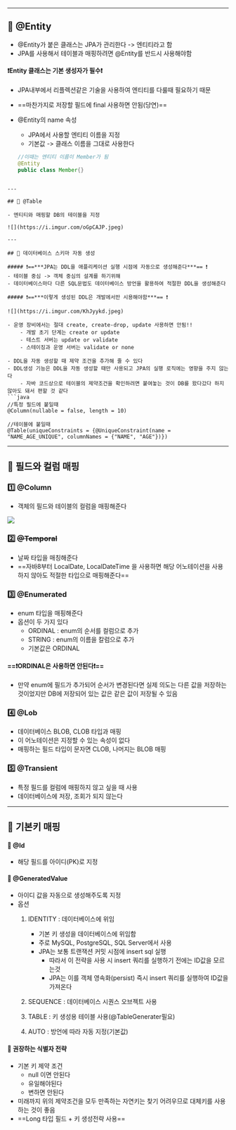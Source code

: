 
--- 

## 📙 @Entity

- @Entity가 붙은 클래스는 JPA가 관리한다 -> 엔티티라고 함
- JPA를 사용해서 테이블과 매핑하려면 @Entity를 반드시 사용해야함

#### ❗️Entity 클래스는 기본 생성자가 필수❗️
- JPA내부에서 리플렉션같은 기술을 사용하여 엔티티를 다룰때 필요하기 때문
- ==마찬가지로 저장할 필드에 final 사용하면 안됨(당연)==

- @Entity의 name 속성
	- JPA에서 사용할 엔티티 이름을 지정
	- 기본값 -> 클래스 이름을 그대로 사용한다

	```java
	//이때는 엔티티 이름이 Member가 됨
	@Entity
	public class Member{}
```

--- 

## 📙 @Table

- 엔티티와 매핑할 DB의 테이블을 지정

![](https://i.imgur.com/oGpCAJP.jpeg)

--- 

## 📙 데이터베이스 스키마 자동 생성

##### ❗️==***JPA는 DDL을 애플리케이션 실행 시점에 자동으로 생성해준다***== ❗️
- 테이블 중심 -> 객체 중심의 설계를 하기위해
- 데이터베이스마다 다른 SQL문법도 데이터베이스 방언을 활용하여 적절한 DDL을 생성해준다

##### ❗️==***이렇게 생성된 DDL은 개발에서만 시용해야함***== ❗️

![](https://i.imgur.com/KhJyykd.jpeg)

- 운영 장비에서는 절대 create, create-drop, update 사용하면 안됨!!
	- 개발 초기 단계는 create or update
	- 테스트 서버는 update or validate
	- 스테이징과 운영 서버는 validate or none

- DDL을 자동 생성할 때 제약 조건을 추가해 줄 수 있다
- DDL생성 기능은 DDL을 자동 생성할 때만 사용되고 JPA의 실행 로직에는 영향을 주지 않는다
	- 자바 코드상으로 테이블의 제약조건을 확인하려면 붙여놓는 것이 DB를 왔다갔다 하지 않아도 돼서 편할 것 같다
```java
//특정 필드에 붙일때
@Column(nullable = false, length = 10)

//테이블에 붙일때
@Table(uniqueConstraints = {@UniqueConstraint(name = "NAME_AGE_UNIQUE", columnNames = {"NAME", "AGE"})})
```

--- 

## 📙 필드와 컬럼 매핑

### 1️⃣ @Column
- 객체의 필드와 테이블의 컬럼을 매핑해준다

![](https://i.imgur.com/MUJiRqx.jpeg)


### 2️⃣ ~~@Temporal~~
- 날짜 타입을 매칭해준다
- ==자바8부터 LocalDate, LocalDateTime 을 사용하면 해당 어노테이션을 사용하지 않아도 적절한 타입으로 매핑해준다==

### 3️⃣ @Enumerated
- enum 타입을 매핑해준다
- 옵션이 두 가지 있다
	- ORDINAL : enum의 순서를 컬럼으로 추가
	- STRING : enum의 이름을 칼럼으로 추가
	- 기본값은 ORDINAL

#### ==❗️ORDINAL은 사용하면 안된다❗️==
- 만약 enum에 필드가 추가되어 순서가 변경된다면 실제 의도는 다른 값을 저장하는 것이었지만 DB에 저장되어 있는 값은 같은 값이 저장될 수 있음

### 4️⃣ @Lob
- 데이터베이스 BLOB, CLOB 타입과 매핑
- 이 어노테이션은 지정할 수 있는 속성이 없다
- 매핑하는 필드 타입이 문자면 CLOB, 나머지는 BLOB 매핑

### 5️⃣ @Transient
- 특정 필드를 컬럼에 매핑하지 않고 싶을 때 사용
- 데이터베이스에 저장, 조회가 되지 않는다

--- 

## 📙 기본키 매핑

#### 🔖 @Id
- 해당 필드를 아이디(PK)로 지정

#### 🔖 @GeneratedValue
- 아이디 값을 자동으로 생성해주도록 지정
- 옵션
	1. IDENTITY : 데이터베이스에 위임
		- 기본 키 생성을 데이터베이스에 위임함
		- 주로 MySQL, PostgreSQL, SQL Server에서 사용
		- JPA는 보통 트랜잭션 커밋 시점에 insert sql 실행
			- 따라서 이 전략을 사용 시 insert 쿼리를 실행하기 전에는 ID값을 모르는것
			- JPA는 이를 객체 영속화(persist) 즉시 insert 쿼리를 실행하여 ID값을 가져온다
		
	2. SEQUENCE : 데이터베이스 시퀀스 오브젝트 사용
	3. TABLE : 키 생성용 테이블 사용(@TableGenerater필요)
	4. AUTO : 방언에 따라 자동 지정(기본값)

#### 🚨 권장하는 식별자 전략
- 기본 키 제약 조건
	- null 이면 안된다
	- 유일해야된다
	- 변하면 안된다
- 미래까지 위의 제약조건을 모두 만족하는 자연키는 찾기 어려우므로 대체키를 사용하는 것이 좋음
- ==Long 타입 필드 + 키 생성전략 사용==

